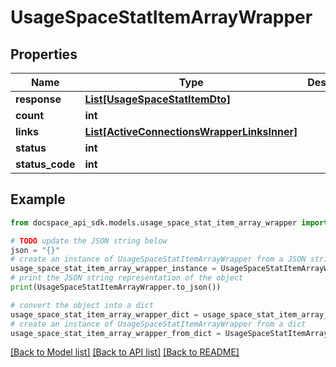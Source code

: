 # UsageSpaceStatItemArrayWrapper

## Properties

Name | Type | Description | Notes
------------ | ------------- | ------------- | -------------
**response** | [**List[UsageSpaceStatItemDto]**](UsageSpaceStatItemDto.md) |  | [optional] 
**count** | **int** |  | [optional] 
**links** | [**List[ActiveConnectionsWrapperLinksInner]**](ActiveConnectionsWrapperLinksInner.md) |  | [optional] 
**status** | **int** |  | [optional] 
**status_code** | **int** |  | [optional] 

## Example

```python
from docspace_api_sdk.models.usage_space_stat_item_array_wrapper import UsageSpaceStatItemArrayWrapper

# TODO update the JSON string below
json = "{}"
# create an instance of UsageSpaceStatItemArrayWrapper from a JSON string
usage_space_stat_item_array_wrapper_instance = UsageSpaceStatItemArrayWrapper.from_json(json)
# print the JSON string representation of the object
print(UsageSpaceStatItemArrayWrapper.to_json())

# convert the object into a dict
usage_space_stat_item_array_wrapper_dict = usage_space_stat_item_array_wrapper_instance.to_dict()
# create an instance of UsageSpaceStatItemArrayWrapper from a dict
usage_space_stat_item_array_wrapper_from_dict = UsageSpaceStatItemArrayWrapper.from_dict(usage_space_stat_item_array_wrapper_dict)
```
[[Back to Model list]](../README.md#documentation-for-models) [[Back to API list]](../README.md#documentation-for-api-endpoints) [[Back to README]](../README.md)


